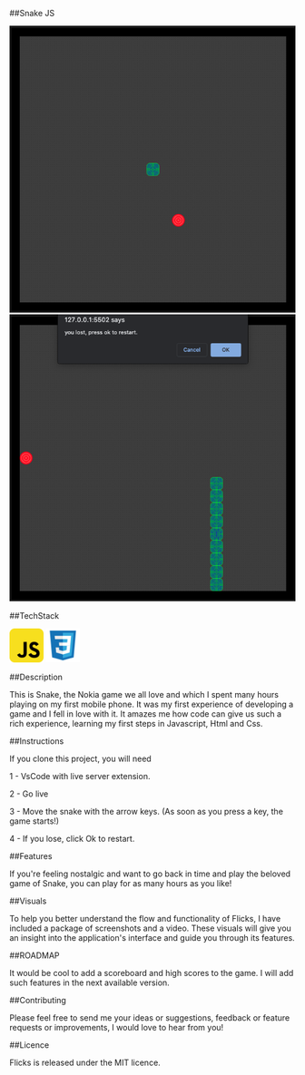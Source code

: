 ##Snake JS 

![image](https://github.com/G-don/SnakeJS/blob/main/VISUALS/1.png)
![image](https://github.com/G-don/SnakeJS/blob/main/VISUALS/2.png)

##TechStack

<p align="left">
<img src="https://github.com/Drete457/Drete457/blob/master/icons/javascript-original.svg" alt="javascript" width="60" height="60"/>
<img src="https://github.com/Drete457/Drete457/blob/master/icons/css3-original-wordmark.svg" alt="css3" width="60" height="60"/>
</p>

##Description

This is Snake, the Nokia game we all love and which I spent many hours playing on my first mobile phone. It was my first experience of developing a game and I fell in love with it. It amazes me how code can give us such a rich experience, learning my first steps in Javascript, Html and Css.

##Instructions

If you clone this project, you will need

1 - VsCode with live server extension.

2 - Go live 

3 - Move the snake with the arrow keys. (As soon as you press a key, the game starts!)

4 - If you lose, click Ok to restart. 

##Features

If you're feeling nostalgic and want to go back in time and play the beloved game of Snake, you can play for as many hours as you like! 

##Visuals

To help you better understand the flow and functionality of Flicks, I have included a package of screenshots and a video. These visuals will give you an insight into the application's interface and guide you through its features.

##ROADMAP

It would be cool to add a scoreboard and high scores to the game. I will add such features in the next available version.

##Contributing

Please feel free to send me your ideas or suggestions, feedback or feature requests or improvements, I would love to hear from you! 

##Licence

Flicks is released under the MIT licence. 

